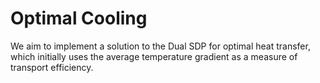 # Optimal Cooling

We aim to implement a solution to the Dual SDP for optimal heat transfer, which initially uses the average temperature gradient as a measure of transport efficiency.